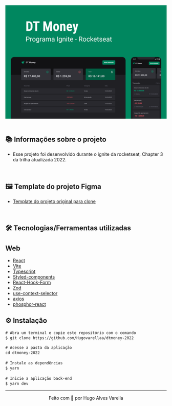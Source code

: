 <div>
  <img src="./src/assets/Capa.png" width="720p">
</div>

<br/>

## 📚 Informações sobre o projeto

- Esse projeto foi desenvolvido durante o ignite da rocketseat, Chapter 3 da trilha atualizada 2022.

&nbsp;

## 🖼️ Template do projeto Figma

- [Template do projeto original para clone](<https://www.figma.com/file/hLIxE9vFfgtr9beZd14jpK/DT-Money-(Community)?node-id=42020%3A2584&t=37VYxOIfQWoAAypK-0>)

<br/>

## 🛠️ Tecnologias/Ferramentas utilizadas

## Web

- [React](https://pt-br.reactjs.org/)
- [Vite](https://vitejs.dev/)
- [Typescript](https://www.typescriptlang.org/)
- [Styled-components](https://styled-components.com/)
- [React-Hook-Form](https://react-hook-form.com)
- [Zod](https://zod.dev/)
- [use-context-selector](https://github.com/dai-shi/use-context-selector)
- [axios](https://axios-http.com/ptbr/docs/intro)
- [phosphor-react](https://phosphoricons.com/)

## ⚙️ Instalação

```
# Abra um terminal e copie este repositório com o comando
$ git clone https://github.com/Hugovarellaa/dtmoney-2022
```

```
# Acesse a pasta da aplicação
cd dtmoney-2022

# Instale as dependências
$ yarn

# Inicie a aplicação back-end
$ yarn dev
```

---

<p align="center">Feito com 💙 por Hugo Alves Varella</p>

